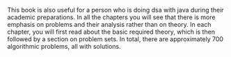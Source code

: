 This book is also useful for  a person who is doing dsa with java during their academic preparations. In all the 
chapters you will see that there is more emphasis on problems and their analysis rather than on theory. In each chapter, you will first read 
about the basic required theory, which is then followed by a section on problem sets. In total, there are approximately 700 algorithmic 
problems, all with solutions. 
